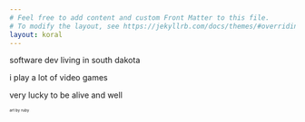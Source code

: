 ```yaml
---
# Feel free to add content and custom Front Matter to this file.
# To modify the layout, see https://jekyllrb.com/docs/themes/#overriding-theme-defaults
layout: koral
---
```

software dev living in south dakota

i play a lot of video games

very lucky to be alive and well

<sub><sup><sub><sup>art by ruby</sup></sub></sup></sub>